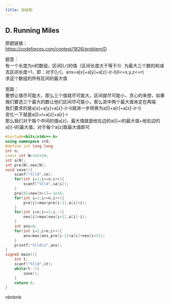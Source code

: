```yaml
---
title: 前缀和
---
```


## D. Running Miles
原题链接：  
https://codeforces.com/contest/1826/problem/D  

题意：  
有一个长度为n的数组，区间[l,r]的值（区间长度大于等于3）为最大三个数的和减去区间长度+1，即：对于[l,r]，ans=a[x]+a[y]+a[z]-(r-l)(l<=x,y,z<=r)  
求这个数组的所有区间的最大值  

思路：  
要想让值尽可能大，那么三个值就尽可能大，区间就尽可能小，贪心的来想，如果我们要选三个最大的数让他们区间尽可能小，那么其中两个最大值肯定在两端  
我们要求的是a[x]+a[y]+a[z]-(r-l)就进一步转换为a[l]+a[r]+a[z]-(r-l)  
变化一下就是a[l]+l+a[z]+a[r]-r  
那么我们对于每个中间的值a[z]，最大值就是他左边的a[i]+i的最大值+他右边的a[i]-i的最大值，对于每个a[z]取最大值即可  

```cpp
#include<bits/stdc++.h>
using namespace std;
#define int long long
int n;
const int N=1e5+10;
int a[N];
int pre[N],nex[N];
void sove(){
	scanf("%lld",&n);
	for(int i=1;i<=n;i++){
		scanf("%lld",&a[i]);
	}
	pre[0]=nex[n+1]=-1e16;
	for(int i=1;i<=n;i++){
		pre[i]=max(pre[i-1],a[i]+i);
	}
	for(int i=n;i>=1;i--){
		nex[i]=max(nex[i+1],a[i]-i);
	}
	int ans=0;
	for(int i=2;i<n;i++){
		ans=max(ans,pre[i-1]+a[i]+nex[i+1]);
	}
	printf("%lld\n",ans);
}
signed main(){
	int t;
	scanf("%lld",&t);
	while(t--){
		sove();
	}
	return 0;
}

```

nbnbnb